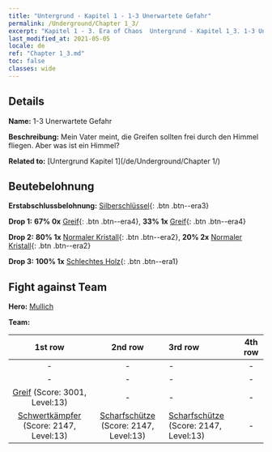 ```yaml
---
title: "Untergrund - Kapitel 1 - 1-3 Unerwartete Gefahr"
permalink: /Underground/Chapter 1_3/
excerpt: "Kapitel 1 - 3. Era of Chaos  Untergrund - Kapitel 1_3. 1-3 Unerwartete Gefahr"
last_modified_at: 2021-05-05
locale: de
ref: "Chapter 1_3.md"
toc: false
classes: wide
---
```


## Details

 **Name:** 1-3 Unerwartete Gefahr

 **Beschreibung:** Mein Vater meint, die Greifen sollten frei durch den Himmel fliegen. Aber was ist ein Himmel?

 **Related to:** [Untergrund Kapitel 1](/de/Underground/Chapter 1/)

## Beutebelohnung

 **Erstabschlussbelohnung:** [Silberschlüssel](/ItemsDE/con_693/){: .btn .btn--era3}

 **Drop 1:** **67% 0x** [Greif](/ItemsDE/unt_192/){: .btn .btn--era4}, **33% 1x** [Greif](/ItemsDE/unt_192/){: .btn .btn--era4}

 **Drop 2:** **80% 1x** [Normaler Kristall](/ItemsDE/mat_11/){: .btn .btn--era2}, **20% 2x** [Normaler Kristall](/ItemsDE/mat_11/){: .btn .btn--era2}

 **Drop 3:** **100% 1x** [Schlechtes Holz](/ItemsDE/mat_1/){: .btn .btn--era1}


## Fight against Team
 **Hero:** [Mullich](/de/heroes/Mullich/)

 **Team:**


  | 1st row | 2nd row | 3rd row | 4th row |
  |:----:|:----:|:----|:----:|
  | - | - | - | - |
  | - | - | - | - |
  | [Greif](/de/units/Griffin/) (Score: 3001, Level:13)  | - | - | - |
  | [Schwertkämpfer](/de/units/Swordsman/) (Score: 2147, Level:13)  | [Scharfschütze](/de/units/Marksman/) (Score: 2147, Level:13)  | [Scharfschütze](/de/units/Marksman/) (Score: 2147, Level:13)  | - |


